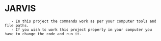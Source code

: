 # JARVIS
       - In this project the commands work as per your computer tools and file paths.
       - If you wish to work this project properly in your computer you have to change the code and run it.
